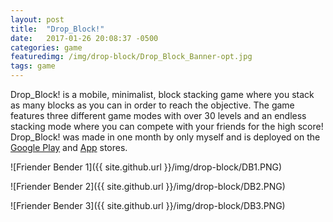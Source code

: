 ```yaml
---
layout: post
title:  "Drop_Block!"
date:   2017-01-26 20:08:37 -0500
categories: game
featuredimg: /img/drop-block/Drop_Block_Banner-opt.jpg
tags: game
---
```

Drop_Block! is a mobile, minimalist, block stacking game where you stack as many blocks as you can in order to reach the objective. The game features three different game modes with over 30 levels and an endless stacking mode where you can compete with your friends for the high score! Drop_Block! was made in one month by only myself and is deployed on the [Google Play](https://play.google.com/store/apps/details?id=com.Connor_Botts.Drop_Block) and [App](https://itunes.apple.com/us/app/drop-block!/id1149103878?mt=8) stores.

![Friender Bender 1]({{ site.github.url }}/img/drop-block/DB1.PNG)

![Friender Bender 2]({{ site.github.url }}/img/drop-block/DB2.PNG)

![Friender Bender 3]({{ site.github.url }}/img/drop-block/DB3.PNG)
